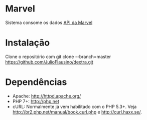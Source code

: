 <h1>Marvel</h1>

Sistema consome os dados <a href="https://developer.marvel.com/docs#!/public" rel="nofollow">API da Marvel</a>
</br>

<h1>Instalação</h1>

Clone o repositório com git clone --branch=master https://github.com/JulioFlausino/dextra.git

<h1>Dependências</h1>

<ul>
  <li>Apache: <a href="http://httpd.apache.org/" rel="nofollow">http://httpd.apache.org/</a></li>
  <li>PHP 7+: <a href="http://php.net" rel="nofollow">http://php.net</a></li>
  <li>cURL: Normalmente já vem habilitado com o PHP 5.3+. Veja <a href="http://br2.php.net/manual/book.curl.php" rel="nofollow">http://br2.php.net/manual/book.curl.php</a> e <a href="http://curl.haxx.se/" rel="nofollow">http://curl.haxx.se/</a>.</li>
</ul>
